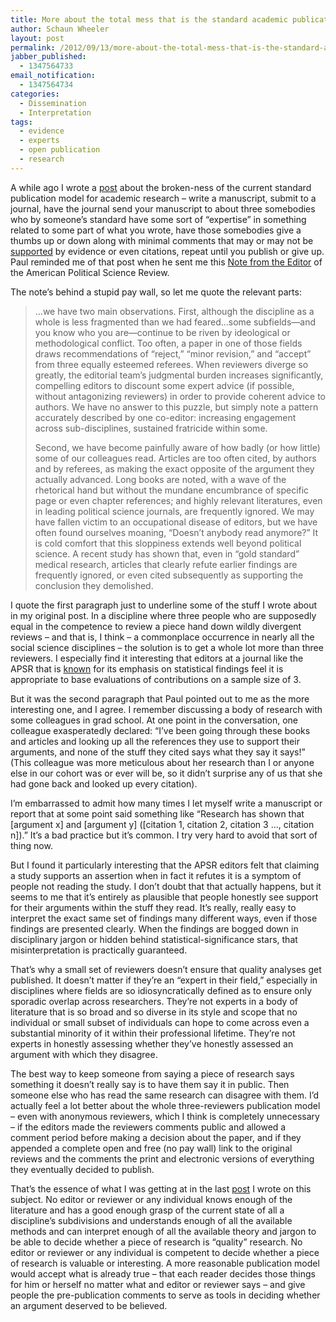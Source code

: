 ```yaml
---
title: More about the total mess that is the standard academic publication system
author: Schaun Wheeler
layout: post
permalink: /2012/09/13/more-about-the-total-mess-that-is-the-standard-academic-publication-system/
jabber_published:
  - 1347564733
email_notification:
  - 1347564734
categories:
  - Dissemination
  - Interpretation
tags:
  - evidence
  - experts
  - open publication
  - research
---
```

A while ago I wrote a [post][1] about the broken-ness of the current standard publication model for academic research – write a manuscript, submit to a journal, have the journal send your manuscript to about three somebodies who by someone’s standard have some sort of “expertise” in something related to some part of what you wrote, have those somebodies give a thumbs up or down along with minimal comments that may or may not be [supported][2] by evidence or even citations, repeat until you publish or give up. Paul reminded me of that post when he sent me this [Note from the Editor][3] of the American Political Science Review.<!--more-->

The note’s behind a stupid pay wall, so let me quote the relevant parts:

> …we have two main observations. First, although the discipline as a whole is less fragmented than we had feared…some subfields—and you know who you are—continue to be riven by ideological or methodological conflict. Too often, a paper in one of those fields draws recommendations of “reject,” “minor revision,” and “accept” from three equally esteemed referees. When reviewers diverge so greatly, the editorial team&#8217;s judgmental burden increases significantly, compelling editors to discount some expert advice (if possible, without antagonizing reviewers) in order to provide coherent advice to authors. We have no answer to this puzzle, but simply note a pattern accurately described by one co-editor: increasing engagement across sub-disciplines, sustained fratricide within some.
> 
> Second, we have become painfully aware of how badly (or how little) some of our colleagues read. Articles are too often cited, by authors and by referees, as making the exact opposite of the argument they actually advanced. Long books are noted, with a wave of the rhetorical hand but without the mundane encumbrance of specific page or even chapter references; and highly relevant literatures, even in leading political science journals, are frequently ignored. We may have fallen victim to an occupational disease of editors, but we have often found ourselves moaning, “Doesn&#8217;t anybody read anymore?” It is cold comfort that this sloppiness extends well beyond political science. A recent study has shown that, even in “gold standard” medical research, articles that clearly refute earlier findings are frequently ignored, or even cited subsequently as supporting the conclusion they demolished.

I quote the first paragraph just to underline some of the stuff I wrote about in my original post. In a discipline where three people who are supposedly equal in the competence to review a piece hand down wildly divergent reviews – and that is, I think – a commonplace occurrence in nearly all the social science disciplines – the solution is to get a whole lot more than three reviewers. I especially find it interesting that editors at a journal like the APSR that is [known][4] for its emphasis on statistical findings feel it is appropriate to base evaluations of contributions on a sample size of 3.

But it was the second paragraph that Paul pointed out to me as the more interesting one, and I agree. I remember discussing a body of research with some colleagues in grad school. At one point in the conversation, one colleague exasperatedly declared: “I’ve been going through these books and articles and looking up all the references they use to support their arguments, and none of the stuff they cited says what they say it says!” (This colleague was more meticulous about her research than I or anyone else in our cohort was or ever will be, so it didn’t surprise any of us that she had gone back and looked up every citation).

I’m embarrassed to admit how many times I let myself write a manuscript or report that at some point said something like “Research has shown that \[argument x] and [argument y\] ([citation 1, citation 2, citation 3 …, citation n]).” It’s a bad practice but it’s common. I try very hard to avoid that sort of thing now.

But I found it particularly interesting that the APSR editors felt that claiming a study supports an assertion when in fact it refutes it is a symptom of people not reading the study. I don’t doubt that that actually happens, but it seems to me that it’s entirely as plausible that people honestly see support for their arguments within the stuff they read. It’s really, really easy to interpret the exact same set of findings many different ways, even if those findings are presented clearly. When the findings are bogged down in disciplinary jargon or hidden behind statistical-significance stars, that misinterpretation is practically guaranteed.

That’s why a small set of reviewers doesn’t ensure that quality analyses get published. It doesn’t matter if they’re an “expert in their field,” especially in disciplines where fields are so idiosyncratically defined as to ensure only sporadic overlap across researchers. They’re not experts in a body of literature that is so broad and so diverse in its style and scope that no individual or small subset of individuals can hope to come across even a substantial minority of it within their professional lifetime. They’re not experts in honestly assessing whether they’ve honestly assessed an argument with which they disagree.

The best way to keep someone from saying a piece of research says something it doesn’t really say is to have them say it in public. Then someone else who has read the same research can disagree with them. I’d actually feel a lot better about the whole three-reviewers publication model – even with anonymous reviewers, which I think is completely unnecessary – if the editors made the reviewers comments public and allowed a comment period before making a decision about the paper, and if they appended a complete open and free (no pay wall) link to the original reviews and the comments the print and electronic versions of everything they eventually decided to publish.

That’s the essence of what I was getting at in the last [post][1] I wrote on this subject. No editor or reviewer or any individual knows enough of the literature and has a good enough grasp of the current state of all a discipline’s subdivisions and understands enough of all the available methods and can interpret enough of all the available theory and jargon to be able to decide whether a piece of research is “quality” research. No editor or reviewer or any individual is competent to decide whether a piece of research is valuable or interesting. A more reasonable publication model would accept what is already true – that each reader decides those things for him or herself no matter what and editor or reviewer says – and give people the pre-publication comments to serve as tools in deciding whether an argument deserved to be believed.

 [1]: http://housesofstones.github.io/2012/06/13/we-dont-need-better-research-we-need-more-research-with-search-options/
 [2]: http://housesofstones.github.io/2012/09/06/why-should-we-believe-you-anthropology-and-public-interest/
 [3]: http://journals.cambridge.org/action/displayAbstract?fromPage=online&aid=8675866
 [4]: http://polmeth.wustl.edu/media/Paper/Publication%20Bias%20in%20Political%20Science%20(final).pdf